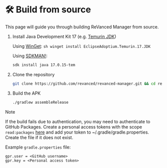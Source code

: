 # 🛠️ Build from source

This page will guide you through building ReVanced Manager from source.

1. Install Java Development Kit 17 (e.g. [Temurin JDK](https://adoptium.net/temurin/releases/?os=any&arch=any&version=17))

   Using [WinGet](https://learn.microsoft.com/en-us/windows/package-manager/winget):
   ``sh
   winget install EclipseAdoptium.Temurin.17.JDK
   ``
   
   Using [SDKMAN!](https://sdkman.io/):
   ```sh
   sdk install java 17.0.15-tem
   ```

2. Clone the repository

   ```sh
   git clone https://github.com/revanced/revanced-manager.git && cd revanced-manager
   ```

3. Build the APK

   ```sh
   ./gradlew assembleRelease
   ```

> [!NOTE]
> If the build fails due to authentication, you may need to authenticate to GitHub Packages.
> Create a personal access tokens with the scope `read:packages` [here](https://github.com/settings/tokens/new?scopes=read:packages&description=ReVanced) and add your token to ~/.gradle/gradle.properties. Create the file if it does not exist.
>
> Example `gradle.properties` file:
>
> ```properties
> gpr.user = <GitHub username>
> gpr.key = <Personal access token>
> ```
